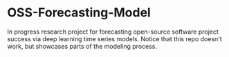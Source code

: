# OSS-Forecasting-Model
In progress research project for forecasting open-source software project success via deep learning time series models. Notice that this repo doesn't work, but showcases parts of the modeling process.
